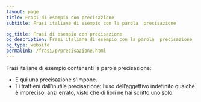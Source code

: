 ```yaml
---
layout: page
title: Frasi di esempio con precisazione 
subtitle: Frasi italiane di esempio con la parola  precisazione

og_title: Frasi di esempio con precisazione 
og_description: Frasi italiane di esempio con la parola  precisazione
og_type: website
permalink: /frasi/p/precisazione.html
---
```


Frasi italiane di esempio contenenti la parola precisazione:


- E qui una precisazione s'impone.
- Ti trattieni dall’inutile precisazione: l’uso dell’aggettivo indefinito qualche è impreciso, anzi errato, visto che di libri ne hai scritto uno solo.
